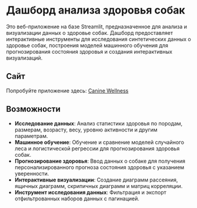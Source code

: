 # Дашборд анализа здоровья собак

Это веб-приложение на базе Streamlit, предназначенное для анализа и визуализации данных о здоровье собак. Дашборд предоставляет интерактивные инструменты для исследования синтетических данных о здоровье собак, построения моделей машинного обучения для прогнозирования состояния здоровья и создания интерактивных визуализаций.

## Сайт
Попробуйте приложение здесь: [Canine Wellness](https://canine-wellness-anub2mxf2vmkbfpkwc6sap.streamlit.app/)

## Возможности
- **Исследование данных**: Анализ статистики здоровья по породам, размерам, возрасту, весу, уровню активности и другим параметрам.
- **Машинное обучение**: Обучение и сравнение моделей случайного леса и логистической регрессии для прогнозирования здоровья собак.
- **Прогнозирование здоровья**: Ввод данных о собаке для получения персонализированного прогноза состояния здоровья с указанием уверенности.
- **Интерактивные визуализации**: Создание диаграмм рассеяния, ящичных диаграмм, скрипичных диаграмм и матриц корреляции.
- **Инструмент исследования данных**: Фильтрация и экспорт отфильтрованных наборов данных с пагинацией.
